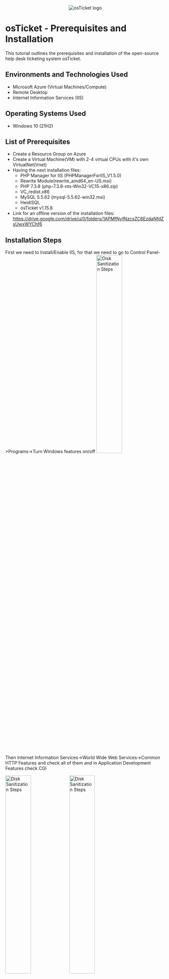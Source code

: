 <p align="center">
<img src="https://i.imgur.com/Clzj7Xs.png" alt="osTicket logo"/>
</p>

<h1>osTicket - Prerequisites and Installation</h1>
This tutorial outlines the prerequisites and installation of the open-source help desk ticketing system osTicket.<br />




<h2>Environments and Technologies Used</h2>

- Microsoft Azure (Virtual Machines/Compute)
- Remote Desktop
- Internet Information Services (IIS)

<h2>Operating Systems Used </h2>

- Windows 10</b> (21H2)

<h2>List of Prerequisites</h2>

- Create a Resource Group on Azure
- Create a Virtual Machine(VM) with 2-4 virtual CPUs with it's own VirtualNet(Vnet)
- Having the next installation files:
  -  PHP Manager for IIS (PHPManagerForIIS_V1.5.0)
  -  Rewrite Module(rewrite_amd64_en-US.msi) 
  -  PHP 7.3.8 (php-7.3.8-nts-Win32-VC15-x86.zip)
  -  VC_redist.x86
  -  MySQL 5.5.62 (mysql-5.5.62-win32.msi)
  -  HeidiSQL
  -  osTicket v1.15.8
 - Link for an offline version of the installation files: https://drive.google.com/drive/u/0/folders/1APMfNyfNzcxZC6EzdaNfdZsUwxWYChf6

<h2>Installation Steps</h2>
First we need to Install/Enable IIS,  for that we need to go to Control Panel->Programs->Turn Windows features on/off


<img src="https://i.imgur.com/PCoURri.png)" height="40%" width="40%" alt="Disk Sanitization Steps"/>

Then Internet Information Services->World Wide Web Services->Common HTTP Features and check all of them and in Application Development Features check CGI

<img src="https://i.imgur.com/6OjOIy8.png)" height="40%" width="40%" alt="Disk Sanitization Steps"/><img src="https://i.imgur.com/vFjouJu.png)" height="40%" width="40%" alt="Disk Sanitization Steps"/>

- From the installation files let's install PHP Manager for IIS (PHPManagerForIIS_V1.5.0) and Rewrite Module(rewrite_amd64_en-US.msi)

- We also need to create the directory C:\PHP

- From the Installation Files, download PHP 7.3.8 (php-7.3.8-nts-Win32-VC15-x86.zip) and unzip the contents into C:\PHP

- From the Installation Files, download and install VC_redist.x86.exe.

- From the Installation Files, download and install MySQL 5.5.62 (mysql-5.5.62-win32.msi)

  -Typical Setup 
->Launch Configuration Wizard (after install) 
->Standard Configuration -> you need a password write it down for later




<img src="https://i.imgur.com/DJmEXEB.png" height="80%" width="80%" alt="Disk Sanitization Steps"/>
</p>
<p>
Lorem ipsum dolor sit amet, consectetur adipiscing elit, sed do eiusmod tempor incididunt ut labore et dolore magna aliqua. Ut enim ad minim veniam, quis nostrud exercitation ullamco laboris nisi ut aliquip ex ea commodo consequat. Duis aute irure dolor in reprehenderit in voluptate velit esse cillum dolore eu fugiat nulla pariatur.
</p>
<br />
